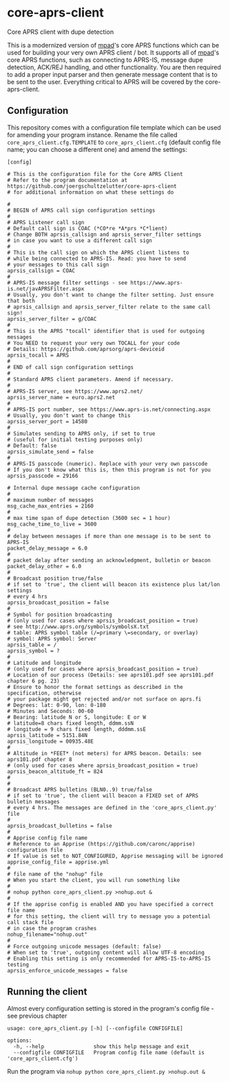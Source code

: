 # core-aprs-client
Core APRS client with dupe detection

This is a modernized version of [mpad](https://github.com/joergschultzelutter/mpad)'s core APRS functions which can be used for building your very own APRS client / bot. It supports all of [mpad](https://github.com/joergschultzelutter/mpad)'s core APRS functions, such as connecting to APRS-IS, message dupe detection, ACK/REJ handling, and other functionality. You are then required to add a proper input parser and then generate message content that is to be sent to the user. Everything critical to APRS will be covered by the core-aprs-client.

## Configuration
This repository comes with a configuration file template which can be used for amending your program instance. Rename the file called ``core_aprs_client.cfg.TEMPLATE`` to ``core_aprs_client.cfg`` (default config file name; you can choose a different one) and amend the settings:

```
[config]

# This is the configuration file for the Core APRS Client
# Refer to the program documentation at https://github.com/joergschultzelutter/core-aprs-client
# for additional information on what these settings do

#
# BEGIN of APRS call sign configuration settings
#
# APRS Listener call sign
# Default call sign is COAC (*CO*re *A*prs *C*lient)
# Change BOTH aprsis_callsign and aprsis_server_filter settings
# in case you want to use a different call sign
#
# This is the call sign on which the APRS client listens to
# while being connected to APRS-IS. Read: you have to send
# your messages to this call sign
aprsis_callsign = COAC
#
# APRS-IS message filter settings - see https://www.aprs-is.net/javAPRSFilter.aspx
# Usually, you don't want to change the filter setting. Just ensure that both
# aprsis_callsign and aprsis_server_filter relate to the same call sign!
aprsis_server_filter = g/COAC
#
# This is the APRS "tocall" identifier that is used for outgoing messages
# You NEED to request your very own TOCALL for your code
# Details: https://github.com/aprsorg/aprs-deviceid
aprsis_tocall = APRS
#
# END of call sign configuration settings
#
# Standard APRS client parameters. Amend if necessary.
#
# APRS-IS server, see https://www.aprs2.net/
aprsis_server_name = euro.aprs2.net
#
# APRS-IS port number, see https://www.aprs-is.net/connecting.aspx
# Usually, you don't want to change this
aprsis_server_port = 14580
#
# Simulates sending to APRS only, if set to true
# (useful for initial testing purposes only)
# Default: false
aprsis_simulate_send = false
#
# APRS-IS passcode (numeric). Replace with your very own passcode
# If you don't know what this is, then this program is not for you
aprsis_passcode = 29166

# Internal dupe message cache configuration
#
# maximum number of messages
msg_cache_max_entries = 2160
#
# max time span of dupe detection (3600 sec = 1 hour)
msg_cache_time_to_live = 3600
#
# delay between messages if more than one message is to be sent to APRS-IS
packet_delay_message = 6.0
#
# packet delay after sending an acknowledgment, bulletin or beacon
packet_delay_other = 6.0
#
# Broadcast position true/false
# if set to 'true', the client will beacon its existence plus lat/lon settings
# every 4 hrs
aprsis_broadcast_position = false
#
# Symbol for position broadcasting
# (only used for cases where aprsis_broadcast_position = true)
# see http://www.aprs.org/symbols/symbolsX.txt
# table: APRS symbol table (/=primary \=secondary, or overlay)
# symbol: APRS symbol: Server
aprsis_table = /
aprsis_symbol = ?
#
# Latitude and longitude
# (only used for cases where aprsis_broadcast_position = true)
# Location of our process (Details: see aprs101.pdf see aprs101.pdf chapter 6 pg. 23)
# Ensure to honor the format settings as described in the specification, otherwise
# your package might get rejected and/or not surface on aprs.fi
# Degrees: lat: 0-90, lon: 0-180
# Minutes and Seconds: 00-60
# Bearing: latitude N or S, longitude: E or W
# latitude=8 chars fixed length, ddmm.ssN
# longitude = 9 chars fixed length, dddmm.ssE
aprsis_latitude = 5151.84N
aprsis_longitude = 00935.48E
#
# Altitude in *FEET* (not meters) for APRS beacon. Details: see aprs101.pdf chapter 8
# (only used for cases where aprsis_broadcast_position = true)
aprsis_beacon_altitude_ft = 824
#
#
# Broadcast APRS bulletins (BLN0..9) true/false
# if set to 'true', the client will beacon a FIXED set of APRS bulletin messages
# every 4 hrs. The messages are defined in the 'core_aprs_client.py' file
#
aprsis_broadcast_bulletins = false
#
# Apprise config file name
# Reference to an Apprise (https://github.com/caronc/apprise) configuration file
# If value is set to NOT_CONFIGURED, Apprise messaging will be ignored
apprise_config_file = apprise.yml
#
# file name of the "nohup" file
# When you start the client, you will run something like
#
# nohup python core_aprs_client.py >nohup.out &
#
# If the apprise config is enabled AND you have specified a correct file name
# for this setting, the client will try to message you a potential call stack file
# in case the program crashes
nohup_filename="nohup.out"
#
# Force outgoing unicode messages (default: false)
# When set to 'true', outgoing content will allow UTF-8 encoding
# Enabling this setting is only recommended for APRS-IS-to-APRS-IS testing
aprsis_enforce_unicode_messages = false
```

## Running the client

Almost every configuration setting is stored in the program's config file - see previous chapter

```
usage: core_aprs_client.py [-h] [--configfile CONFIGFILE]

options:
  -h, --help                show this help message and exit
  --configfile CONFIGFILE   Program config file name (default is 'core_aprs_client.cfg')
```
 Run the program via ``nohup python core_aprs_client.py >nohup.out &``